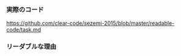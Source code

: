 ### 実際のコード

https://github.com/clear-code/sezemi-2015/blob/master/readable-code/task.md

### リーダブルな理由

